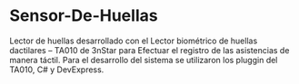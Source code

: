 # Sensor-De-Huellas
Lector de huellas desarrollado con el Lector biométrico de huellas dactilares – TA010 de 3nStar para Efectuar el registro de las asistencias de manera táctil.
Para el desarrollo del sistema se utilizaron los pluggin del TA010, C# y DevExpress.

